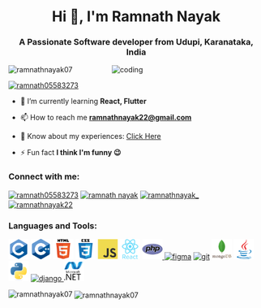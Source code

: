<h1 align="center">Hi 👋, I'm Ramnath Nayak</h1>
<h3 align="center">A Passionate Software developer from Udupi, Karanataka, India</h3>

<img align="right" alt="coding" width="300" src="https://media.tenor.com/FpaDM99g9BUAAAAC/courage-the-cowardly-dog-coding.gif">

<p align="left"> <img src="https://komarev.com/ghpvc/?username=ramnathnayak07&label=Profile%20views&color=0e75b6&style=flat" alt="ramnathnayak07" /> </p>

<p align="left"> <a href="https://twitter.com/ramnath05583273" target="blank"><img src="https://img.shields.io/twitter/follow/ramnath05583273?logo=twitter&style=for-the-badge" alt="ramnath05583273" /></a> </p>

- 🌱 I’m currently learning **React, Flutter**

- 📫 How to reach me **ramnathnayak22@gmail.com**

- 📄 Know about my experiences:
[Click Here](https://drive.google.com/file/d/1JimPkPWkUwweJyC9idA3Z-xUgiA-s06q/view?usp=sharing)

- ⚡ Fun fact **I think I'm funny 😉**

<h3 align="left">Connect with me:</h3>
<p align="left">
<a href="https://twitter.com/ramnath05583273" target="blank"><img align="center" src="https://raw.githubusercontent.com/rahuldkjain/github-profile-readme-generator/master/src/images/icons/Social/twitter.svg" alt="ramnath05583273" height="30" width="40" /></a>
<a href="https://linkedin.com/in/ramnath nayak" target="blank"><img align="center" src="https://raw.githubusercontent.com/rahuldkjain/github-profile-readme-generator/master/src/images/icons/Social/linked-in-alt.svg" alt="ramnath nayak" height="30" width="40" /></a>
<a href="https://instagram.com/ramnathnayak_" target="blank"><img align="center" src="https://raw.githubusercontent.com/rahuldkjain/github-profile-readme-generator/master/src/images/icons/Social/instagram.svg" alt="ramnathnayak_" height="30" width="40" /></a>
<a href="https://www.hackerrank.com/ramnathnayak22" target="blank"><img align="center" src="https://raw.githubusercontent.com/rahuldkjain/github-profile-readme-generator/master/src/images/icons/Social/hackerrank.svg" alt="ramnathnayak22" height="30" width="40" /></a>
</p>

<h3 align="left">Languages and Tools:</h3>
<p align="left"> <a href="https://www.cprogramming.com/" target="_blank" rel="noreferrer"><img src="https://raw.githubusercontent.com/devicons/devicon/master/icons/c/c-original.svg" alt="c" width="40" height="40"/></a>
  <a href="https://www.w3schools.com/cpp/" target="_blank" rel="noreferrer"><img src="https://raw.githubusercontent.com/devicons/devicon/master/icons/cplusplus/cplusplus-original.svg" alt="cplusplus" width="40" height="40"/></a>
   <a href="https://www.w3.org/html/" target="_blank" rel="noreferrer"><img src="https://raw.githubusercontent.com/devicons/devicon/master/icons/html5/html5-original-wordmark.svg" alt="html5" width="40" height="40"/></a>
  <a href="https://www.w3schools.com/css/" target="_blank" rel="noreferrer"><img src="https://raw.githubusercontent.com/devicons/devicon/master/icons/css3/css3-original-wordmark.svg" alt="css3" width="40" height="40"/></a>
   <a href="https://developer.mozilla.org/en-US/docs/Web/JavaScript" target="_blank" rel="noreferrer"><img src="https://raw.githubusercontent.com/devicons/devicon/master/icons/javascript/javascript-original.svg" alt="javascript" width="40" height="40"/></a>
  <a href="https://reactjs.org/" target="_blank" rel="noreferrer"><img src="https://raw.githubusercontent.com/devicons/devicon/master/icons/react/react-original-wordmark.svg" alt="react" width="40" height="40"/></a>
  <a href="https://www.php.net" target="_blank" rel="noreferrer"> <img src="https://raw.githubusercontent.com/devicons/devicon/master/icons/php/php-original.svg" alt="php" width="40" height="40"/> </a>
  <a href="https://www.figma.com/" target="_blank" rel="noreferrer"><img src="https://www.vectorlogo.zone/logos/figma/figma-icon.svg" alt="figma" width="40" height="40"/></a>
  <a href="https://git-scm.com/" target="_blank" rel="noreferrer"><img src="https://www.vectorlogo.zone/logos/git-scm/git-scm-icon.svg" alt="git" width="40" height="40"/></a>
  <a href="https://www.mongodb.com/" target="_blank" rel="noreferrer"><img src="https://raw.githubusercontent.com/devicons/devicon/master/icons/mongodb/mongodb-original-wordmark.svg" alt="mongodb" width="40" height="40"/></a>
  <a href="https://www.java.com" target="_blank" rel="noreferrer"><img src="https://raw.githubusercontent.com/devicons/devicon/master/icons/java/java-original.svg" alt="python" width="40" height="40"/></a>
  <a href="https://www.python.org" target="_blank" rel="noreferrer"><img src="https://raw.githubusercontent.com/devicons/devicon/master/icons/python/python-original.svg" alt="python" width="40" height="40"/></a>
  <a href="https://www.djangoproject.com/" target="_blank" rel="noreferrer"> <img src="https://cdn.worldvectorlogo.com/logos/django.svg" alt="django" width="40" height="40"/> </a> 
  <a href="https://dotnet.microsoft.com/" target="_blank" rel="noreferrer"> <img src="https://raw.githubusercontent.com/devicons/devicon/master/icons/dot-net/dot-net-original-wordmark.svg" alt="dotnet" width="40" height="40"/> </a>
  </p>

<p><img align="left" src="https://github-readme-stats.vercel.app/api/top-langs?username=ramnathnayak07&show_icons=true&locale=en&layout=compact" alt="ramnathnayak07" /></p>

<p>&nbsp;<img align="center" src="https://github-readme-stats.vercel.app/api?username=ramnathnayak07&show_icons=true&locale=en" alt="ramnathnayak07" /></p>

